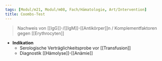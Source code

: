 ```yaml
---
tags: [Modul/m21, Modul/m08, Fach/Hämatologie, Art/Intervention]
title: Coombs-Test
---
```

> Nachweis von [[IgG]]-/[[IgM]]-[[Antikörper]]n / Komplementfaktoren gegen [[Erythrocyten]]
- **Indikation**
	- Serologische Verträglichkeitsprobe vor [[Transfusion]]
	- Diagnostik [[Hämolyse]]-[[Anämie]]
